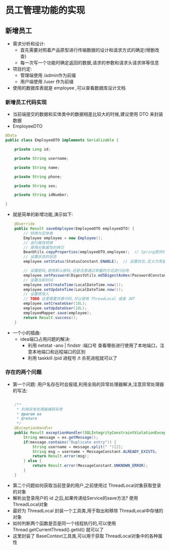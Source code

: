 # 员工管理功能的实现
## 新增员工
- 需求分析和设计:
  - 首先需要对照着产品原型进行传输数据的设计和请求方式的确定(增删改查)
  - 每一次写一个功能时确定返回的数据,请求的参数和请求头请求体等信息
- 项目约定:
  - 管理端使用 /admin作为前缀
  - 用户端使用 /user 作为前缀
- 使用的数据库表就是 employee ,可以查看数据库设计文档
### 新增员工代码实现
- 当前端提交的数据和实体类中的数据相差比较大的时候,建议使用 DTO 来封装数据
- EmployeeDTO
```java
@Data
public class EmployeeDTO implements Serializable {

    private Long id;

    private String username;

    private String name;

    private String phone;

    private String sex;

    private String idNumber;

}
```
- 就是简单的新增功能,演示如下:
```java
    @Override
    public Result saveEmployee(EmployeeDTO employeeDTO) {
        // 转换为实体类
        Employee employee = new Employee();
        // 进行属性转换
        // 使用对象属性的拷贝
        BeanUtils.copyProperties(employeeDTO,employee);  // Spring提供的工具,用于对象属性的拷贝
        // 设置状态的状态
        employee.setStatus(StatusConstant.ENABLE);  // 设置状态,定义为常量,方式硬编码

        // 设置密码,使用默认密码,还是注意通过常量的方式进行应用
        employee.setPassword(DigestUtils.md5DigestAsHex(PasswordConstant.DEFAULT_PASSWORD.getBytes()));
        // 设置当前时间
        employee.setCreateTime(LocalDateTime.now());
        employee.setUpdateTime(LocalDateTime.now());
        // 设置修改人
        // TODO 这里需要完善代码,可以使用 ThreadLocal 或者 JWT
        employee.setCreateUser(10L);
        employee.setUpdateUser(10L);
        employeeMapper.save(employee);
        return Result.success();
    }
```
- 一个小的插曲:
  - idea端口占用问题的解决:
    - 利用 netstat -ano | findstr :端口号  查看哪些进行使用了本地端口，注意本地端口和远程端口的区别
    - 利用 taskkill /pid 进程号 /t 杀死进程就可以了
### 存在的两个问题
- 第一个问题: 用户名存在时会报错,利用全局的异常处理器解决,注意异常处理器的写法:
```java

    /**
     * 利用异常处理器捕获异常
     * @param ex
     * @return
     */
    @ExceptionHandler
    public Result exceptionHandler(SQLIntegrityConstraintViolationException ex) {
        String message = ex.getMessage();
        if(message.contains("Duplicate entry")) {
            String username = message.split(" ")[2];
            String msg = username + MessageConstant.ALREADY_EXISTS;
            return Result.error(msg);
        } else {
            return Result.error(MessageConstant.UNKNOWN_ERROR);
        }
    }
```
- 第二个问题如何获取当前登录的用户,之前使用过 ThreadLocal对象获取登录的对象
- 解析出登录用户的 id 之后,如果传递给Service的save方法? 使用 ThreadLocal对象
- 最好为 ThreadLocal 封装一个工具类,用于取出和移除 ThreadLocal中存储的对象
- 如何判断两个函数是否是同一个线程执行的,可以使用 Thread.getCurrentThread().getId() 就可以了
- 这里封装了 BaseContext工具类,可以用于获取 ThreadLocal对象中的各种属性
